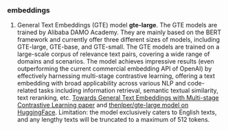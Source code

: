 ### embeddings
1. General Text Embeddings (GTE) model **gte-large**. The GTE models are trained by Alibaba DAMO Academy. They are mainly based on the BERT framework and currently offer three different sizes of models, including GTE-large, GTE-base, and GTE-small. The GTE models are trained on a large-scale corpus of relevance text pairs, covering a wide range of domains and scenarios. The model achieves impressive results (even outperforming the current commercial embedding API of OpenAI) by effectively harnessing multi-stage contrastive learning, offering a text embedding with broad applicability across various NLP and code-related tasks including information retrieval, semantic textual similarity, text reranking, etc. [Towards General Text Embeddings with Multi-stage Contrastive Learning paper](https://arxiv.org/pdf/2308.03281.pdf) and [thenlper/gte-large model on HuggingFace](https://huggingface.co/thenlper/gte-large). Limitation: the model exclusively caters to English texts, and any lengthy texts will be truncated to a maximum of 512 tokens.
